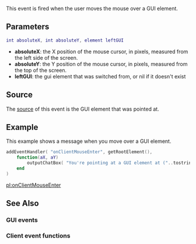 This event is fired when the user moves the mouse over a GUI element.

Parameters
----------

``` lua
int absoluteX, int absoluteY, element leftGUI
```

-   **absoluteX**: the X position of the mouse cursor, in pixels, measured from the left side of the screen.
-   **absoluteY**: the Y position of the mouse cursor, in pixels, measured from the top of the screen.
-   **leftGUI**: the gui element that was switched from, or nil if it doesn't exist

Source
------

The [source](/event_system#Event_source.md "wikilink") of this event is the GUI element that was pointed at.

Example
-------

This example shows a message when you move over a GUI element.

``` lua
addEventHandler( "onClientMouseEnter", getRootElement(), 
    function(aX, aY)
        outputChatBox( "You're pointing at a GUI element at ("..tostring(aX)..", "..tostring(aY)..")")
    end
)
```

[pl:onClientMouseEnter](/pl:onClientMouseEnter.md "wikilink")

See Also
--------

### GUI events

### Client event functions
